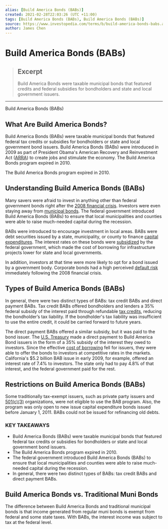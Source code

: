 ```yaml
---
alias: [Build America Bonds (BABs)]
created: 2021-02-28T22:03:26 (UTC +11:00)
tags: [Build America Bonds (BABs), Build America Bonds (BABs)]
source: https://www.investopedia.com/terms/b/build-america-bonds-babs.asp
author: James Chen
---
```


# Build America Bonds (BABs)

> ## Excerpt
> Build America Bonds were taxable municipal bonds that featured credits and federal subsidies for bondholders and state and local government issuers.

---

Build America Bonds (BABs)
## What Are Build America Bonds?

Build America Bonds (BABs) were taxable municipal bonds that featured federal tax credits or subsidies for bondholders or state and local government bond issuers. Build America Bonds (BABs) were introduced in 2009 as part of President Obama's American Recovery and Reinvestment Act ([ARRA](https://www.investopedia.com/terms/a/american-recovery-and-reinvestment-act.asp)) to create jobs and stimulate the economy. The Build America Bonds program expired in 2010.

The Build America Bonds program expired in 2010.

## Understanding Build America Bonds (BABs)

Many savers were afraid to invest in anything other than federal government bonds right after the [2008 financial crisis](https://www.investopedia.com/articles/economics/09/financial-crisis-review.asp). Investors were even staying away from [municipal bonds](https://www.investopedia.com/terms/m/municipalbond.asp). The federal government introduced Build America Bonds (BABs) to ensure that local municipalities and counties were able to raise much-needed capital during the recession.

BABs were introduced to encourage investment in local areas. BABs were debt securities issued by a state, municipality, or county to finance [capital expenditures](https://www.investopedia.com/terms/c/capitalexpenditure.asp). The interest rates on these bonds were [subsidized](https://www.investopedia.com/terms/s/subsidy.asp) by the federal government, which made the cost of borrowing for infrastructure projects lower for state and local governments.

In addition, investors at that time were more likely to opt for a bond issued by a government body. Corporate bonds had a high perceived [default risk](https://www.investopedia.com/terms/d/defaultrisk.asp) immediately following the 2008 financial crisis.

## Types of Build America Bonds (BABs)

In general, there were two distinct types of BABs: tax credit BABs and direct payment BABs. Tax credit BABs offered bondholders and lenders a 35% federal subsidy of the interest paid through refundable [tax credits](https://www.investopedia.com/terms/t/taxcredit.asp), reducing the bondholder’s tax liability. If the bondholder's tax liability was insufficient to use the entire credit, it could be carried forward to future years.

The direct payment BABs offered a similar subsidy, but it was paid to the bond issuer. The [U.S. Treasury](https://www.investopedia.com/terms/u/ustreasury.asp) made a direct payment to Build America Bond issuers in the form of a 35% subsidy of the interest they owed to investors. Since the effective [cost of borrowing](https://www.investopedia.com/terms/c/costofdebt.asp) fell for issuers, they were able to offer the bonds to investors at competitive rates in the markets. California's $5.2 billion BAB issue in early 2009, for example, offered an interest rate of 7.4% to investors. The state only had to pay 4.8% of that interest, and the federal government paid for the rest.

## Restrictions on Build America Bonds (BABs)

Some traditionally tax-exempt issuers, such as private party issuers and [501(c)(3)](https://www.investopedia.com/terms/1/501c3-organizations.asp) organizations, were not eligible to use the BAB program. Also, the program was only open to new issue capital expenditure bonds issued before January 1, 2011. BABs could not be issued for refinancing old debts.

### KEY TAKEAWAYS

-   Build America Bonds (BABs) were taxable municipal bonds that featured federal tax credits or subsidies for bondholders or state and local government bond issuers.
-   The Build America Bonds program expired in 2010.
-   The federal government introduced Build America Bonds (BABs) to ensure that local municipalities and counties were able to raise much-needed capital during the recession.
-   In general, there were two distinct types of BABs: tax credit BABs and direct payment BABs.

## Build America Bonds vs. Traditional Muni Bonds

The difference between Build America Bonds and traditional municipal bonds is that income generated from regular muni bonds is exempt from federal and some state taxes. With BABs, the interest income was subject to tax at the federal level.
